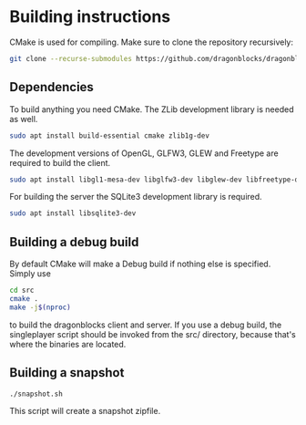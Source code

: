 # Building instructions

CMake is used for compiling. Make sure to clone the repository recursively:

```bash
git clone --recurse-submodules https://github.com/dragonblocks/dragonblocks_alpha.git
```

## Dependencies
To build anything you need CMake. The ZLib development library is needed as well.

```bash
sudo apt install build-essential cmake zlib1g-dev
```

The development versions of OpenGL, GLFW3, GLEW and Freetype are required to build the client.

```bash
sudo apt install libgl1-mesa-dev libglfw3-dev libglew-dev libfreetype-dev
```

For building the server the SQLite3 development library is required.

```bash
sudo apt install libsqlite3-dev
```

## Building a debug build
By default CMake will make a Debug build if nothing else is specified. Simply use

```bash
cd src
cmake .
make -j$(nproc)
```

to build the dragonblocks client and server.
If you use a debug build, the singleplayer script should be invoked from the src/ directory, because that's where the binaries are located.

## Building a snapshot

```bash
./snapshot.sh
```
This script will create a snapshot zipfile.
